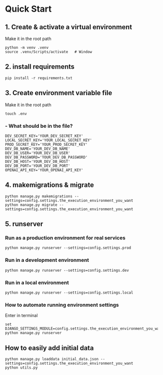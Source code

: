 # Quick Start
## 1. Create & activate a virtual environment
Make it in the root path
```
python -m venv .venv
source .venv/Scripts/activate   # Window
```
## 2. install requirements
```
pip install -r requirements.txt
```
## 3. Create environment variable file
Make it in the root path
```
touch .env
```
### - What should be in the file?
```
DEV_SECRET_KEY='YOUR_DEV_SECRET_KEY'
LOCAL_SECRET_KEY='YOUR_LOCAL_SECRET_KEY'
PROD_SECRET_KEY='YOUR_PROD_SECRET_KEY'
DEV_DB_NAME='YOUR_DEV_DB_NAME'
DEV_DB_USER='YOUR_DEV_DB_USER'
DEV_DB_PASSWORD='YOUR_DEV_DB_PASSWORD'
DEV_DB_HOST='YOUR_DEV_DB_HOST'
DEV_DB_PORT='YOUR_DEV_DB_PORT'
OPENAI_API_KEY='YOUR_OPENAI_API_KEY'
```
## 4. makemigrations & migrate
```
python manage.py makemigrations --settings=config.settings.the_execution_environment_you_want
python manage.py migrate --settings=config.settings.the_execution_environment_you_want
```
## 5. runserver
### Run as a production environment for real services
```
python manage.py runserver --settings=config.settings.prod
```
### Run in a development environment
```
python manage.py runserver --settings=config.settings.dev
```
### Run in a local environment
```
python manage.py runserver --settings=config.settings.local
```
### How to automate running environment settings
Enter in terminal
```
set DJANGO_SETTINGS_MODULE=config.settings.the_execution_environment_you_want
python manage.py runserver
```
## How to easily add initial data
```
python manage.py loaddata initial_data.json --settings=config.settings.the_execution_environment_you_want
python utils.py
```